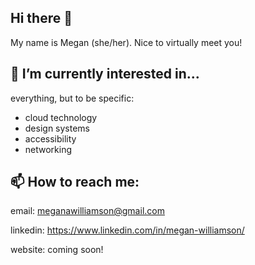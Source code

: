 ## Hi there 👋

My name is Megan (she/her). Nice to virtually meet you!

## 🌱 I’m currently interested in...

everything, but to be specific:

- cloud technology
- design systems
- accessibility
- networking

## 📫 How to reach me:

email: meganawilliamson@gmail.com

linkedin: https://www.linkedin.com/in/megan-williamson/

website: coming soon!

